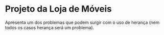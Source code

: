 # Projeto da Loja de Móveis

Apresenta um dos problemas que podem surgir com o uso de herança (nem todos os casos herança será um problema). 